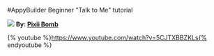 \#AppyBuilder Beginner "Talk to Me" tutorial



![](https://i1.wp.com/AppyBuilder.com/img/pixiibomb3.png) **By: [Pixii Bomb](http://community.appybuilder.com/t/admob-component-monetize-your-app-using-an-admob-banner-make-money/1313)**



{% youtube %}https://www.youtube.com/watch?v=5CJTXBBZKLs{% endyoutube %}


